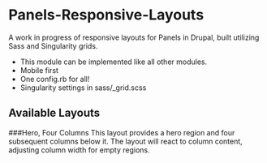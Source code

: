 Panels-Responsive-Layouts
=========================

A work in progress of responsive layouts for Panels in Drupal, built utilizing Sass and Singularity grids.

 * This module can be implemented like all other modules.
 * Mobile first
 * One config.rb for all!
 * Singularity settings in sass/_grid.scss

Available Layouts
---------------------


###Hero, Four Columns
This layout provides a hero region and four subsequent columns below it. The layout will react to column content, adjusting column width for empty regions.
